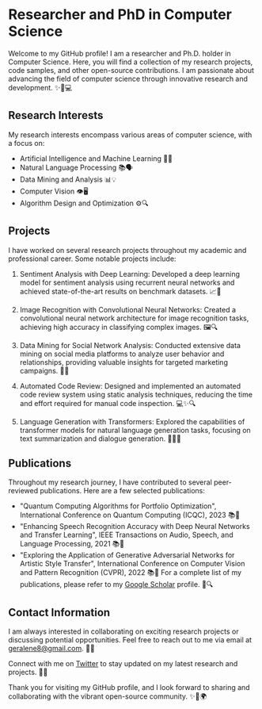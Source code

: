 # Researcher and PhD in Computer Science
Welcome to my GitHub profile! I am a researcher and Ph.D. holder in Computer Science. Here, you will find a collection of my research projects, code samples, and other open-source contributions. I am passionate about advancing the field of computer science through innovative research and development. ✨🔬💻

## Research Interests
My research interests encompass various areas of computer science, with a focus on:

- Artificial Intelligence and Machine Learning 🤖🧠
- Natural Language Processing 📚🗣️
- Data Mining and Analysis 📊💡
- Computer Vision 👁️🖥️
- Algorithm Design and Optimization ⚙️🔍

## Projects
I have worked on several research projects throughout my academic and professional career. Some notable projects include:

1. Sentiment Analysis with Deep Learning: Developed a deep learning model for sentiment analysis using recurrent neural networks and achieved state-of-the-art results on benchmark datasets. 📈💬

2. Image Recognition with Convolutional Neural Networks: Created a convolutional neural network architecture for image recognition tasks, achieving high accuracy in classifying complex images. 🖼️🔍

3. Data Mining for Social Network Analysis: Conducted extensive data mining on social media platforms to analyze user behavior and relationships, providing valuable insights for targeted marketing campaigns. 📱🔎

4. Automated Code Review: Designed and implemented an automated code review system using static analysis techniques, reducing the time and effort required for manual code inspection. 💻✨🔍

5. Language Generation with Transformers: Explored the capabilities of transformer models for natural language generation tasks, focusing on text summarization and dialogue generation. 🤖📝💬

## Publications
Throughout my research journey, I have contributed to several peer-reviewed publications. Here are a few selected publications:

- "Quantum Computing Algorithms for Portfolio Optimization",  International Conference on Quantum Computing (ICQC), 2023 📚🔬
- "Enhancing Speech Recognition Accuracy with Deep Neural Networks and Transfer Learning", IEEE Transactions on Audio, Speech, and Language Processing, 2021 📚🔬
- "Exploring the Application of Generative Adversarial Networks for Artistic Style Transfer", International Conference on Computer Vision and Pattern Recognition (CVPR), 2022 📚🔬
For a complete list of my publications, please refer to my [Google Scholar](https://scholar.google.com/citations?user=askfauewba) profile. 📑🔍

## Contact Information
I am always interested in collaborating on exciting research projects or discussing potential opportunities. Feel free to reach out to me via email at geralene8@gmail.com. 📧🤝

Connect with me on [Twitter](https://twitter.com/geralene1140111) to stay updated on my latest research and projects. 💼🌐

Thank you for visiting my GitHub profile, and I look forward to sharing and collaborating with the vibrant open-source community. ✨🤝🌍
